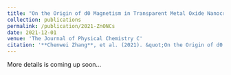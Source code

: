 ```yaml
---
title: "On the Origin of d0 Magnetism in Transparent Metal Oxide Nanocrystals"
collection: publications
permalink: /publication/2021-ZnONCs
date: 2021-12-01
venue: 'The Journal of Physical Chemistry C'
citation: '**Chenwei Zhang**, et al. (2021). &quot;On the Origin of d0 Magnetism in Transparent Metal Oxide Nanocrystals.&quot; <i>The Journal of Physical Chemistry C</i>.'
---
```

More details is coming up soon...
